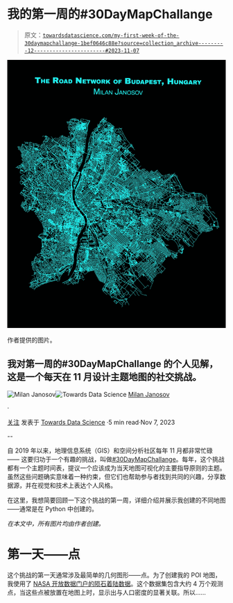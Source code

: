# 我的第一周的#30DayMapChallange

> 原文：[`towardsdatascience.com/my-first-week-of-the-30daymapchallange-1bef0646c88e?source=collection_archive---------12-----------------------#2023-11-07`](https://towardsdatascience.com/my-first-week-of-the-30daymapchallange-1bef0646c88e?source=collection_archive---------12-----------------------#2023-11-07)

![](img/d9f4e2b84a00fc0fbb83821ed61c4183.png)

作者提供的图片。

## 我对第一周的#30DayMapChallange 的个人见解，这是一个每天在 11 月设计主题地图的社交挑战。

[](https://medium.com/@janosovm?source=post_page-----1bef0646c88e--------------------------------)![Milan Janosov](https://medium.com/@janosovm?source=post_page-----1bef0646c88e--------------------------------)[](https://towardsdatascience.com/?source=post_page-----1bef0646c88e--------------------------------)![Towards Data Science](https://towardsdatascience.com/?source=post_page-----1bef0646c88e--------------------------------) [Milan Janosov](https://medium.com/@janosovm?source=post_page-----1bef0646c88e--------------------------------)

·

[关注](https://medium.com/m/signin?actionUrl=https%3A%2F%2Fmedium.com%2F_%2Fsubscribe%2Fuser%2F838408aa2ad4&operation=register&redirect=https%3A%2F%2Ftowardsdatascience.com%2Fmy-first-week-of-the-30daymapchallange-1bef0646c88e&user=Milan+Janosov&userId=838408aa2ad4&source=post_page-838408aa2ad4----1bef0646c88e---------------------post_header-----------) 发表于 [Towards Data Science](https://towardsdatascience.com/?source=post_page-----1bef0646c88e--------------------------------) ·5 min read·Nov 7, 2023[](https://medium.com/m/signin?actionUrl=https%3A%2F%2Fmedium.com%2F_%2Fvote%2Ftowards-data-science%2F1bef0646c88e&operation=register&redirect=https%3A%2F%2Ftowardsdatascience.com%2Fmy-first-week-of-the-30daymapchallange-1bef0646c88e&user=Milan+Janosov&userId=838408aa2ad4&source=-----1bef0646c88e---------------------clap_footer-----------)

--

[](https://medium.com/m/signin?actionUrl=https%3A%2F%2Fmedium.com%2F_%2Fbookmark%2Fp%2F1bef0646c88e&operation=register&redirect=https%3A%2F%2Ftowardsdatascience.com%2Fmy-first-week-of-the-30daymapchallange-1bef0646c88e&source=-----1bef0646c88e---------------------bookmark_footer-----------)

自 2019 年以来，地理信息系统（GIS）和空间分析社区每年 11 月都非常忙碌 —— 这要归功于一个有趣的挑战，叫做[#30DayMapChallange](https://30daymapchallenge.com)。每年，这个挑战都有一个主题时间表，提议一个应该成为当天地图可视化的主要指导原则的主题。虽然这些问题确实意味着一种约束，但它们也帮助参与者找到共同的兴趣，分享数据源，并在视觉和技术上表达个人风格。

在这里，我想简要回顾一下这个挑战的第一周，详细介绍并展示我创建的不同地图——通常是在 Python 中创建的。

*在本文中，所有图片均由作者创建。*

# 第一天——点

这个挑战的第一天通常涉及最简单的几何图形——点。为了创建我的 POI 地图，我使用了 [NASA 开放数据门户的陨石着陆数据](https://lnkd.in/dC-KWjyw)。这个数据集包含大约 4 万个观测点，当这些点被放置在地图上时，显示出与人口密度的显著关联。所以……
